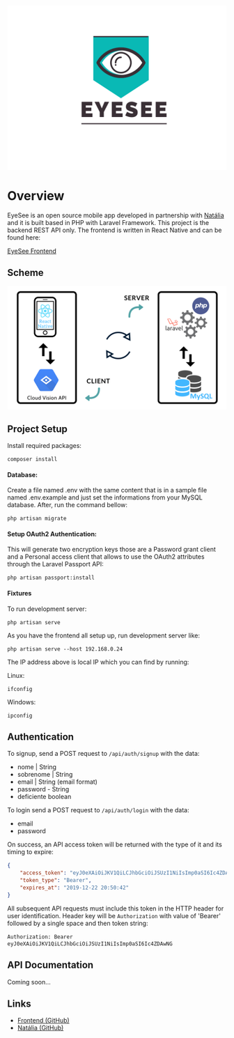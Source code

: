 ![](https://github.com/paduanton/EyeSee-API/blob/master/public/png/eyesee.png?raw=true)

# Overview

EyeSee is an open source mobile app developed in partnership with [Natália](http://github.com/nataliaPintos/)
and it is built based in PHP with Laravel Framework. This project is the backend REST
API only. The frontend is written in React Native and can be found here:

[EyeSee Frontend](https://github.com/nataliaPintos/EyeSee)


## Scheme
![](https://raw.githubusercontent.com/paduanton/EyeSee-API/master/public/png/system.png)

## Project Setup

Install required packages:
```
composer install
```

#### Database:
Create a file named .env with the same content that is in a sample file 
named .env.example and just set the informations from your MySQL database. After, run the command bellow:
```
php artisan migrate
```
#### Setup OAuth2 Authentication:
This will generate two encryption keys those are a Password grant client and a Personal access client that allows to use the OAuth2 attributes through the Laravel Passport API:
```
php artisan passport:install
```
#### Fixtures

To run development server:
```
php artisan serve
```

As you have the frontend all setup up, run development server like:
```
php artisan serve --host 192.168.0.24
```
The IP address above is local IP which you can find by running:

Linux:
```
ifconfig
```
Windows:
```
ipconfig
```

## Authentication

To signup, send a POST request to `/api/auth/signup` with the data:
* nome      | String 
* sobrenome | String
* email     | String (email format)
* password - String
* deficiente boolean

To login send a POST request to `/api/auth/login` with the data:
* email
* password

On success, an API access token will be returned with the type of it and its timing to expire:
```json
{
    "access_token": "eyJ0eXAiOiJKV1QiLCJhbGciOiJSUzI1NiIsImp0aSI6Ic4ZDAwNG",
    "token_type": "Bearer",
    "expires_at": "2019-12-22 20:50:42"
}
```

All subsequent API requests must include this token in the HTTP header for user identification.
Header key will be `Authorization` with value of 'Bearer' followed by a single space and then token string:
```
Authorization: Bearer eyJ0eXAiOiJKV1QiLCJhbGciOiJSUzI1NiIsImp0aSI6Ic4ZDAwNG
```


## API Documentation
Coming soon...
<!--
To view API documentation, run development server and visit [http://127.0.0.1:8000/docs/](http://127.0.0.1:8000/docs/)
-->
## Links

<!-- - [API Docs](http://127.0.0.1:8000/docs/) -->
- [Frontend (GitHub)](https://github.com/buckyroberts/Vataxia-Frontend)
- [Natália (GitHub)](https://github.com/nataliaPintos)